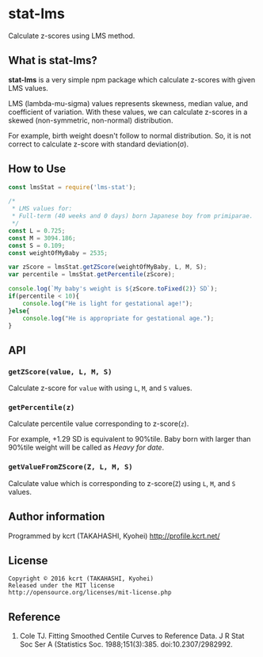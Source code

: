 stat-lms
========================================

Calculate z-scores using LMS method.

What is stat-lms?
----------------------------------------

**stat-lms** is a very simple npm package which calculate z-scores with given LMS values.

LMS (lambda-mu-sigma) values represents skewness, median value, and coefficient of variation. With these values, we can calculate z-scores in a skewed (non-symmetric, non-normal) distribution.

For example, birth weight doesn't follow to normal distribution. So, it is not correct to calculate z-score with standard deviation(σ).

How to Use
----------------------------------------

```javascript
const lmsStat = require('lms-stat');

/*
 * LMS values for:
 * Full-term (40 weeks and 0 days) born Japanese boy from primiparae. 
 */
const L = 0.725;
const M = 3094.186;
const S = 0.109;
const weightOfMyBaby = 2535;

var zScore = lmsStat.getZScore(weightOfMyBaby, L, M, S);
var percentile = lmsStat.getPercentile(zScore);

console.log(`My baby's weight is ${zScore.toFixed(2)} SD`);
if(percentile < 10){
	console.log("He is light for gestational age!");
}else{
	console.log("He is appropriate for gestational age.");
}
```

API
----------------------------------------
### `getZScore(value, L, M, S)`

Calculate z-score for `value` with using `L`, `M`, and `S` values.

### `getPercentile(z)`

Calculate percentile value corresponding to z-score(`z`).

For example, +1.29 SD is equivalent to 90%tile. Baby born with larger than 90%tile weight will be called as *Heavy for date*.

### `getValueFromZScore(Z, L, M, S)`

Calculate value which is corresponding to z-score(`Z`) using `L`, `M`, and `S` values.


Author information
----------------------------------------
Programmed by kcrt (TAKAHASHI, Kyohei)
http://profile.kcrt.net/
	
License
----------------------------------------
	Copyright © 2016 kcrt (TAKAHASHI, Kyohei)
	Released under the MIT license
	http://opensource.org/licenses/mit-license.php

Reference
----------------------------------------
1. Cole TJ. Fitting Smoothed Centile Curves to Reference Data. J R Stat Soc Ser A (Statistics Soc. 1988;151(3):385. doi:10.2307/2982992.
